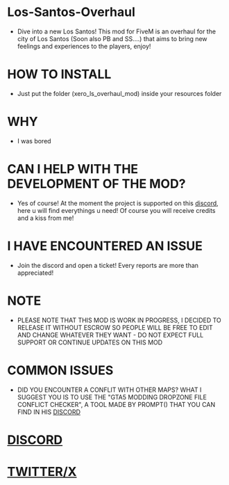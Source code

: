 # Los-Santos-Overhaul
+ Dive into a new Los Santos! This mod for FiveM is an overhaul for the city of Los Santos (Soon also PB and SS....) that aims to bring new feelings and experiences to the players, enjoy!


# HOW TO INSTALL
+ Just put the folder (xero_ls_overhaul_mod) inside your resources folder

# WHY
+ I was bored

# CAN I HELP WITH THE DEVELOPMENT OF THE MOD?
+ Yes of course! At the moment the project is supported on this [discord](https://discord.gg/CpdjNsCHF6), here u will find everythings u need! Of course you will receive credits and a kiss from me!

# I HAVE ENCOUNTERED AN ISSUE
+ Join the discord and open a ticket! Every reports are more than appreciated!
   

# NOTE 

* PLEASE NOTE THAT THIS MOD IS WORK IN PROGRESS, I DECIDED TO RELEASE IT WITHOUT ESCROW SO PEOPLE WILL BE FREE TO EDIT AND CHANGE WHATEVER THEY WANT - DO NOT EXPECT FULL SUPPORT OR CONTINUE UPDATES ON THIS MOD 

# COMMON ISSUES

* DID YOU ENCOUNTER A CONFLIT WITH OTHER MAPS? WHAT I SUGGEST YOU IS TO USE THE "GTA5 MODDING DROPZONE FILE CONFLICT CHECKER", A TOOL MADE BY PROMPT() THAT YOU CAN FIND IN HIS [DISCORD](https://discord.gg/promptmods)
   
# [DISCORD](https://discord.gg/CpdjNsCHF6)
# [TWITTER/X](https://twitter.com/Xeros3D)
